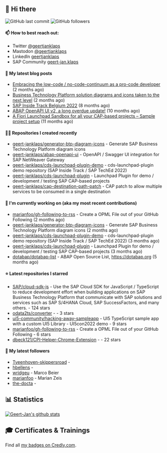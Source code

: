 ## 👋 Hi there 



![GitHub last commit](https://img.shields.io/github/last-commit/geert-janklaps/geert-janklaps?label=updated)
![GitHub followers](https://img.shields.io/github/followers/geert-janklaps?label=GitHub%20followers)

#### 📫 How to best reach out: 
- Twitter [@geertjanklaps](https://twitter.com/geertjanklaps)
- Mastodon [@geertjanklaps](https://saptodon.org/@geertjanklaps)
- LinkedIn [geertjanklaps](https://www.linkedin.com/in/geertjanklaps/)
- SAP Community [geert-jan.klaps](https://people.sap.com/geert-jan.klaps)

#### 📖 My latest blog posts
- [Embracing the low-code / no-code-continuum as a pro-code developer](https://blogs.sap.com/?p=1665373) (2 months ago)
- [Business Technology Platform solution diagrams and icons taken to the next level](https://blogs.sap.com/?p=1655751) (2 months ago)
- [SAP Inside Track Belgium 2022](https://blogs.sap.com/2022/06/09/sap-inside-track-belgium-2022/) (8 months ago)
- [ABAP OpenAPI UI v2, a long overdue update!](https://blogs.sap.com/?p=1519083) (10 months ago)
- [A Fiori Launchpad Sandbox for all your CAP-based projects – Sample project setup](https://blogs.sap.com/?p=1507695) (11 months ago)

#### 👨‍💻 Repositories I created recently

- [geert-janklaps/generator-btp-diagram-icons](https://github.com/geert-janklaps/generator-btp-diagram-icons) - Generate SAP Business Technology Platform diagram icons
- [geert-janklaps/abap-openapi-ui](https://github.com/geert-janklaps/abap-openapi-ui) - OpenAPI / Swagger UI integration for SAP NetWeaver Gateway
- [geert-janklaps/cds-launchpad-plugin-demo](https://github.com/geert-janklaps/cds-launchpad-plugin-demo) - cds-launchpad-plugin demo repository (SAP Inside Track / SAP TechEd 2022)
- [geert-janklaps/cds-launchpad-plugin](https://github.com/geert-janklaps/cds-launchpad-plugin) - Launchpad Plugin for demo / development / testing SAP CAP-based projects
- [geert-janklaps/cap-destination-path-patch](https://github.com/geert-janklaps/cap-destination-path-patch) - CAP patch to allow multiple services to be consumed in a single destination

#### 👷 I'm currently working on (aka my most recent contributions)

- [marianfoo/gh-following-to-rss](https://github.com/marianfoo/gh-following-to-rss) - Create a OPML File out of your GitHub Following (2 months ago)
- [geert-janklaps/generator-btp-diagram-icons](https://github.com/geert-janklaps/generator-btp-diagram-icons) - Generate SAP Business Technology Platform diagram icons (2 months ago)
- [geert-janklaps/cds-launchpad-plugin-demo](https://github.com/geert-janklaps/cds-launchpad-plugin-demo) - cds-launchpad-plugin demo repository (SAP Inside Track / SAP TechEd 2022) (3 months ago)
- [geert-janklaps/cds-launchpad-plugin](https://github.com/geert-janklaps/cds-launchpad-plugin) - Launchpad Plugin for demo / development / testing SAP CAP-based projects (3 months ago)
- [dotabap/dotabap-list](https://github.com/dotabap/dotabap-list) - ABAP Open Source List, https://dotabap.org (5 months ago)

#### ⭐ Latest repositories I starred

- [SAP/cloud-sdk-js](https://github.com/SAP/cloud-sdk-js) - Use the SAP Cloud SDK for JavaScript / TypeScript to reduce development effort when building applications on SAP Business Technology Platform that communicate with SAP solutions and services such as SAP S/4HANA Cloud, SAP SuccessFactors, and many others.  - 124 stars
- [odata2ts/converter](https://github.com/odata2ts/converter) -  - 3 stars
- [ui5-community/hacking-away-sampleapp](https://github.com/ui5-community/hacking-away-sampleapp) - UI5 TypeScript sample app with a custom UI5 Library - UI5con2022 demo - 9 stars
- [marianfoo/gh-following-to-rss](https://github.com/marianfoo/gh-following-to-rss) - Create a OPML File out of your GitHub Following - 6 stars
- [dbeck121/CPI-Helper-Chrome-Extension](https://github.com/dbeck121/CPI-Helper-Chrome-Extension) -  - 22 stars

#### 👥 My latest followers

- [Tveenhoven-skippersroad](https://github.com/Tveenhoven-skippersroad) - 
- [hbellens](https://github.com/hbellens) - 
- [wridgeu](https://github.com/wridgeu) - Marco Beier
- [marianfoo](https://github.com/marianfoo) - Marian Zeis
- [the-docta](https://github.com/the-docta) - 


## 📊 Statistics

[![Geert-Jan's github stats](https://github-readme-stats.vercel.app/api?username=geert-janklaps&show_icons=true&count_private=true)](https://github.com/geert-janklaps)

## 🎓 Certificates & Trainings

<!--START_SECTION:badges-->
<!--END_SECTION:badges-->

Find all [my badges on Credly.com](https://www.credly.com/users/geert-jan-klaps/badges).

